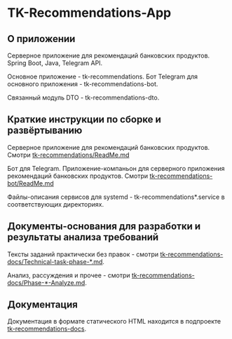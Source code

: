 # TK-Recommendations-App

## О приложении

Серверное приложение для рекомендаций банковских продуктов.
Spring Boot, Java, Telegram API.

Основное приложение - tk-recommendations.
Бот Telegram для основного приложения - tk-recommendations-bot.

Связанный модуль DTO - tk-recommendations-dto.

## Краткие инструкции по сборке и развёртыванию

Серверное приложение для рекомендаций банковских продуктов.
Смотри [tk-recommendations/ReadMe.md](https://github.com/taker1974/tk-recommendations-app/blob/main/tk-recommendations/ReadMe.md)

Бот для Telegram. Приложение-компаньон для серверного приложения рекомендаций банковских продуктов.
Смотри [tk-recommendations-bot/ReadMe.md](https://github.com/taker1974/tk-recommendations-app/blob/main/tk-recommendations-bot/ReadMe.md)

Файлы-описания сервисов для systemd - tk-recommendations*.service в соответствующих директориях.

## Документы-основания для разработки и результаты анализа требований

Тексты заданий практически без правок - смотри [tk-recommendations-docs/Technical-task-phase-*.md](https://github.com/taker1974/tk-recommendations-app/blob/main/tk-recommendations-docs/).

Анализ, рассуждения и прочее - смотри [tk-recommendations-docs/Phase-*-Analyze.md](https://github.com/taker1974/tk-recommendations-app/blob/main/tk-recommendations-docs/).

## Документация

Документация в формате статического HTML находится в подпроекте [tk-recommendations-docs](https://github.com/taker1974/tk-recommendations-app/blob/main/tk-recommendations-docs/).
